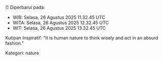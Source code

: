 ⏰ Diperbarui pada:
- WIB: Selasa, 26 Agustus 2025 11.32.45 UTC
- WITA: Selasa, 26 Agustus 2025 12.32.45 UTC
- WIT: Selasa, 26 Agustus 2025 13.32.45 UTC

Kutipan Inspiratif:
"It is human nature to think wisely and act in an absurd fashion."


Kategori: nature

